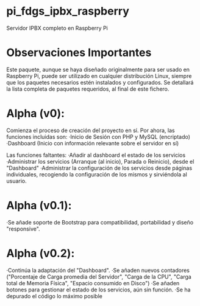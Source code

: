 # pi_fdgs_ipbx_raspberry
Servidor IPBX completo en Raspberry Pi

# Observaciones Importantes
Este paquete, aunque se haya diseñado originalmente para ser usado en Raspberry Pi, puede ser utilizado
en cualquier distribución Linux, siempre que los paquetes necesarios estén instalados y configurados.
Se detallará la lista completa de paquetes requeridos, al final de este fichero.

# Alpha (v0):
Comienza el proceso de creación del proyecto en sí.
Por ahora, las funciones incluidas son:
  ·Inicio de Sesión con PHP y MySQL (encriptado)
  ·Dashboard (Inicio con información relevante sobre el servidor en sí)

Las funciones faltantes:
  ·Añadir al dashboard el estado de los servicios
  ·Administrar los servicios (Arranque (al inicio), Parada o Reinicio), desde el "Dashboard"
  ·Administrar la configuración de los servicios desde páginas individuales, recogiendo la configuración de los mismos y sirviéndola al usuario.
  
# Alpha (v0.1):
  ·Se añade soporte de Bootstrap para compatibilidad, portabilidad y diseño "responsive".

# Alpha (v0.2):
  ·Continúa la adaptación del "Dashboard".
    ·Se añaden nuevos contadores ("Porcentaje de Carga promedia del Servidor", "Carga de la CPU", "Carga total de Memoria Física", "Espacio consumido en Disco")
    ·Se añaden botones para gestionar el estado de los servicios, aún sin función.
    ·Se ha depurado el código lo máximo posible
